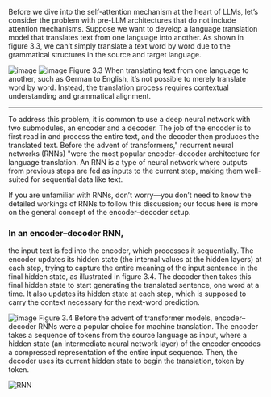 Before we dive into the self-attention mechanism at the heart of LLMs, let’s consider
the problem with pre-LLM architectures that do not include attention mechanisms.
Suppose we want to develop a language translation model that translates text from
one language into another. As shown in figure 3.3, we can’t simply translate a text word
by word due to the grammatical structures in the source and target language.

![image](https://github.com/user-attachments/assets/25ecaf66-d947-428a-81ea-e5aa26242160)
![image](https://github.com/user-attachments/assets/6c360900-22c3-4be1-82d8-cc2b690d7838)
Figure 3.3 When translating text from one language to another, such as German to English, it’s not
possible to merely translate word by word. Instead, the translation process requires contextual
understanding and grammatical alignment.

------------------------------------------------------------------------------------------------------

To address this problem, it is common to use a deep neural network with two submodules,
an encoder and a decoder. The job of the encoder is to first read in and process the
entire text, and the decoder then produces the translated text.
Before the advent of transformers," recurrent neural networks (RNNs) "were the most
popular encoder–decoder architecture for language translation. An RNN is a type of
neural network where outputs from previous steps are fed as inputs to the current step, making them well-suited for sequential data like text.

If you are unfamiliar with RNNs, don’t worry—you don’t need to know the detailed workings of RNNs to follow
this discussion; our focus here is more on the general concept of the encoder–decoder setup.

### In an encoder–decoder RNN, 
the input text is fed into the encoder, which processes it sequentially.
The encoder updates its hidden state (the internal values at the hidden layers) at each step, trying to capture the entire meaning of the input sentence
in the final hidden state, as illustrated in figure 3.4. The decoder then takes this final hidden state to start generating the translated sentence, one word at a time. It
also updates its hidden state at each step, which is supposed to carry the context necessary
for the next-word prediction.

![image](https://github.com/user-attachments/assets/f9ddb8d5-9304-4d22-b17b-e9167c66f463)
Figure 3.4 Before the advent of transformer models, encoder–decoder RNNs were a popular choice
for machine translation. The encoder takes a sequence of tokens from the source language as input,
where a hidden state (an intermediate neural network layer) of the encoder encodes a compressed
representation of the entire input sequence. Then, the decoder uses its current hidden state to begin
the translation, token by token.


![RNN](https://github.com/user-attachments/assets/cdbc5263-506d-47f9-8e55-e3bf789598d7)

